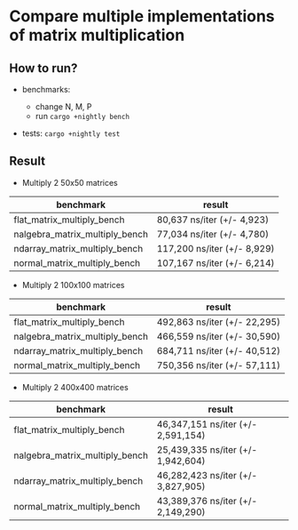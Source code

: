 # Compare multiple implementations of matrix multiplication

## How to run?

* benchmarks:
  * change N, M, P
  * run `cargo +nightly bench`

* tests: `cargo +nightly test`

## Result

* Multiply 2 50x50 matrices  

| benchmark                      | result                      |
| ------------------------------ | --------------------------- |
| flat_matrix_multiply_bench     | 80,637 ns/iter (+/- 4,923)  |
| nalgebra_matrix_multiply_bench | 77,034 ns/iter (+/- 4,780)  |
| ndarray_matrix_multiply_bench  | 117,200 ns/iter (+/- 8,929) |
| normal_matrix_multiply_bench   | 107,167 ns/iter (+/- 6,214) |

* Multiply 2 100x100 matrices

| benchmark                      | result                       |
| ------------------------------ | ---------------------------- |
| flat_matrix_multiply_bench     | 492,863 ns/iter (+/- 22,295) |
| nalgebra_matrix_multiply_bench | 466,559 ns/iter (+/- 30,590) |
| ndarray_matrix_multiply_bench  | 684,711 ns/iter (+/- 40,512) |
| normal_matrix_multiply_bench   | 750,356 ns/iter (+/- 57,111) |

* Multiply 2 400x400 matrices

| benchmark                      | result                             |
| ------------------------------ | ---------------------------------- |
| flat_matrix_multiply_bench     | 46,347,151 ns/iter (+/- 2,591,154) |
| nalgebra_matrix_multiply_bench | 25,439,335 ns/iter (+/- 1,942,604) |
| ndarray_matrix_multiply_bench  | 46,282,423 ns/iter (+/- 3,827,905) |
| normal_matrix_multiply_bench   | 43,389,376 ns/iter (+/- 2,149,290) |
